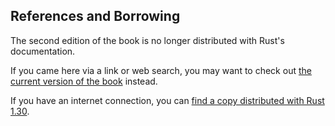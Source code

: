 ## References and Borrowing

The second edition of the book is no longer distributed with Rust's documentation.

If you came here via a link or web search, you may want to check out [the current
version of the book](../ch04-02-references-and-borrowing.md) instead.

If you have an internet connection, you can [find a copy distributed with
Rust
1.30](https://doc.rust-lang.org/1.30.0/book/second-edition/ch04-02-references-and-borrowing.html).